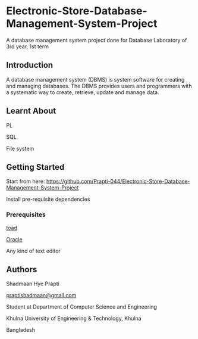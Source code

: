# Electronic-Store-Database-Management-System-Project
A database management system project done for Database Laboratory of 3rd year, 1st term

## Introduction

A database management system (DBMS) is system software for creating and managing databases. The DBMS provides users and programmers with a systematic way to create, retrieve, update and manage data.

## Learnt About

PL

SQL

File system

## Getting Started

Start from here: https://github.com/Prapti-044/Electronic-Store-Database-Management-System-Project

Install pre-requisite dependencies

### Prerequisites

[toad](https://www.quest.com/toad/)

[Oracle](https://www.oracle.com/database/)

Any kind of text editor

## Authors

Shadmaan Hye Prapti

praptishadmaan@gmail.com

Student at Department of Computer Science and Engineering

Khulna University of Engineering & Technology, Khulna

Bangladesh



